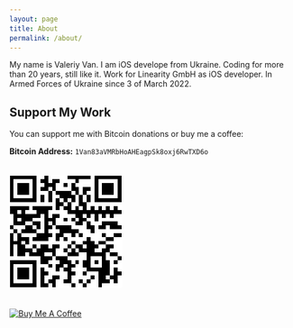 ```yaml
---
layout: page
title: About
permalink: /about/
---
```


My name is Valeriy Van. I am iOS develope from Ukraine. Coding for more than 20 years, still like it. Work for Linearity GmbH as iOS developer. In Armed Forces of Ukraine since 3 of March 2022.

## Support My Work

You can support me with Bitcoin donations or buy me a coffee:

**Bitcoin Address:** `1Van83aVMRbHoAHEagpSk8oxj6RwTXD6o`

<img src="/assets/images/bitcoin-qr.png" alt="Bitcoin QR Code" style="width: 200px; height: 200px; margin: 20px 0;">

<a href="https://www.buymeacoffee.com/valeriyvan" target="_blank"><img src="https://cdn.buymeacoffee.com/buttons/v2/default-yellow.png" alt="Buy Me A Coffee" style="height: 60px !important;width: 217px !important;" ></a>
